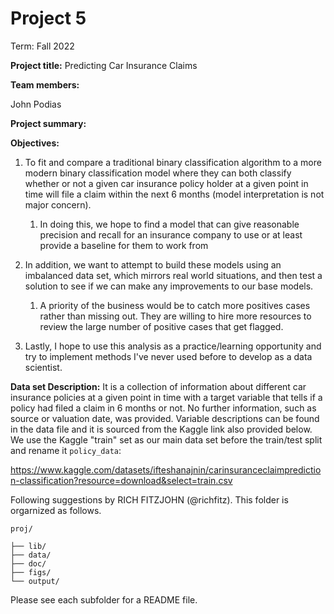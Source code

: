 # Project 5

Term: Fall 2022


**Project title:** Predicting Car Insurance Claims

**Team members:**

John Podias


**Project summary:**

**Objectives:**

1. To fit and compare a traditional binary classification algorithm to
    a more modern binary classification model where they can both
    classify whether or not a given car insurance policy holder at a
    given point in time will file a claim within the next 6 months
    (model interpretation is not major concern).

    1.  In doing this, we hope to find a model that can give reasonable
        precision and recall for an insurance company to use or at least
        provide a baseline for them to work from

2.  In addition, we want to attempt to build these models using an
    imbalanced data set, which mirrors real world situations, and then
    test a solution to see if we can make any improvements to our base
    models.

    1.  A priority of the business would be to catch more positives
        cases rather than missing out. They are willing to hire more
        resources to review the large number of positive cases that get
        flagged.

3.  Lastly, I hope to use this analysis as a practice/learning
    opportunity and try to implement methods I've never used before to
    develop as a data scientist.

**Data set Description:** It is a collection of information about
different car insurance policies at a given point in time with a target variable that tells if a policy had filed a claim in 6 months or not. No further information, such as source or valuation date, was provided. Variable descriptions can be found in the data file and it is sourced from the Kaggle link also provided below. We use the Kaggle "train" set as our main data set before the train/test split and rename it `policy_data`:

https://www.kaggle.com/datasets/ifteshanajnin/carinsuranceclaimprediction-classification?resource=download&select=train.csv

Following suggestions by RICH FITZJOHN (@richfitz). This folder is orgarnized as follows.

```
proj/

├── lib/
├── data/
├── doc/
├── figs/
└── output/
```

Please see each subfolder for a README file.
 

